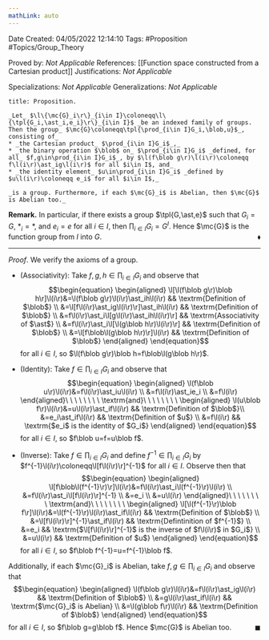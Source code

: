 ```yaml
---
mathLink: auto
---
```


<div class="topSpace"></div>

Date Created: 04/05/2022 12:14:10
Tags: #Proposition #Topics/Group_Theory

Proved by: _Not Applicable_
References: [[Function space constructed from a Cartesian product]]
Justifications: _Not Applicable_

Specializations: _Not Applicable_
Generalizations: _Not Applicable_

``` ad-Proposition
title: Proposition.

_Let_ $\l\{\mc{G}_i\r\}_{i\in I}\coloneqq\l\{\tpl{G_i,\ast_i,e_i}\r\}_{i\in I}$ _be an indexed family of groups. Then the group_ $\mc{G}\coloneqq\tpl{\prod_{i\in I}G_i,\blob,u}$_, consisting of_
* _the Cartesian product_ $\prod_{i\in I}G_i$_,_
* _the binary operation $\blob$ on_ $\prod_{i\in I}G_i$ _defined, for all_ $f,g\in\prod_{i\in I}G_i$_, by $\l(f\blob g\r)\l(i\r)\coloneqq f\l(i\r)\ast_ig\l(i\r)$ for all $i\in I$, and_
* _the identity element_ $u\in\prod_{i\in I}G_i$ _defined by $u\l(i\r)\coloneqq e_i$ for all $i\in I$,_

_is a group. Furthermore, if each $\mc{G}_i$ is Abelian, then $\mc{G}$ is Abelian too._

```

**Remark.** In particular, if there exists a group $\tpl{G,\ast,e}$ such that $G_i=G$, $\ast_i=\ast$, and $e_i=e$ for all $i\in I$, then $\prod_{i\in I}G_i=G^I$. Hence $\mc{G}$ is the function group from $I$ into $G$.<span style="float:right;">$\blacklozenge$</span>

---

_Proof_. We verify the axioms of a group.
* (Associativity): Take $f,g,h\in\prod_{i\in I}G_i$ and observe that
$$\begin{equation}
    \begin{aligned}
        \l[\l(f\blob g\r)\blob h\r]\l(i\r)&=\l(f\blob g\r)\l(i\r)\ast_ih\l(i\r) && \textrm{Definition of $\blob$} \\
        &=\l[f\l(i\r)\ast_ig\l(i\r)\r]\ast_ih\l(i\r) && \textrm{Definition of $\blob$} \\
        &=f\l(i\r)\ast_i\l[g\l(i\r)\ast_ih\l(i\r)\r] && \textrm{Associativity of $\ast$} \\
        &=f\l(i\r)\ast_i\l[\l(g\blob h\r)\l(i\r)\r] && \textrm{Definition of $\blob$} \\
        &=\l[f\blob\l(g\blob h\r)\r]\l(i\r) && \textrm{Definition of $\blob$}
    \end{aligned}
\end{equation}$$
for all $i\in I$, so $\l(f\blob g\r)\blob h=f\blob\l(g\blob h\r)$.

* (Identity): Take $f\in\prod_{i\in I}G_i$ and observe that
$$\begin{equation}
    \begin{aligned}
        \l(f\blob u\r)\l(i\r)&=f\l(i\r)\ast_iu\l(i\r) \\
        &=f\l(i\r)\ast_ie_i \\
        &=f\l(i\r)
    \end{aligned}\ \ \ \ \ \ \ \ \textrm{and}\ \ \ \ \ \ \ \ 
    \begin{aligned}
        \l(u\blob f\r)\l(i\r)&=u\l(i\r)\ast_if\l(i\r) && \textrm{Definition of $\blob$}\\
        &=e_i\ast_if\l(i\r) && \textrm{Definition of $u$} \\
        &=f\l(i\r) && \textrm{$e_i$ is the identity of $G_i$}
    \end{aligned}
\end{equation}$$
for all $i\in I$, so $f\blob u=f=u\blob f$.
* (Inverse): Take $f\in\prod_{i\in I}G_i$ and define $f^{-1}\in\prod_{i\in I}G_i$ by $f^{-1}\l(i\r)\coloneqq\l[f\l(i\r)\r]^{-1}$ for all $i\in I$. Observe then that
$$\begin{equation}
    \begin{aligned}
        \l[f\blob\l(f^{-1}\r)\r]\l(i\r)&=f\l(i\r)\ast_i\l(f^{-1}\r)\l(i\r) \\
        &=f\l(i\r)\ast_i\l[f\l(i\r)\r]^{-1} \\
        &=e_i \\
        &=u\l(i\r)
    \end{aligned}\ \ \ \ \ \ \ \ \textrm{and}\ \ \ \ \ \ \ \ 
    \begin{aligned}
        \l[\l(f^{-1}\r)\blob f\r]\l(i\r)&=\l(f^{-1}\r)\l(i\r)\ast_if\l(i\r) && \textrm{Definition of $\blob$} \\
        &=\l[f\l(i\r)\r]^{-1}\ast_if\l(i\r) && \textrm{Defintinition of $f^{-1}$} \\
        &=e_i && \textrm{$\l[f\l(i\r)\r]^{-1}$ is the inverse of $f\l(i\r)$ in $G_i$} \\
        &=u\l(i\r) && \textrm{Definition of $u$}
    \end{aligned}
\end{equation}$$
for all $i\in I$, so $f\blob f^{-1}=u=f^{-1}\blob f$.

Additionally, if each $\mc{G}_i$ is Abelian, take $f,g\in\prod_{i\in I}G_i$ and observe that
$$\begin{equation}
    \begin{aligned}
        \l(f\blob g\r)\l(i\r)&=f\l(i\r)\ast_ig\l(i\r) && \textrm{Definition of $\blob$} \\
        &=g\l(i\r)\ast_if\l(i\r) && \textrm{$\mc{G}_i$ is Abelian} \\
        &=\l(g\blob f\r)\l(i\r) && \textrm{Definition of $\blob$}
    \end{aligned}
\end{equation}$$
for all $i\in I$, so $f\blob g=g\blob f$. Hence $\mc{G}$ is Abelian too.<span style="float:right;">$\blacksquare$</span>
